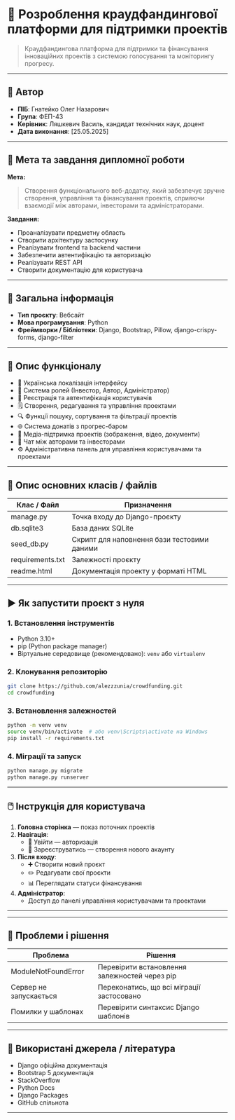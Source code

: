 
# 📘 Розроблення краудфандингової платформи для підтримки проектів

> Краудфандингова платформа для підтримки та фінансування інноваційних проектів з системою голосування та моніторингу прогресу.

---

## 👤 Автор

- **ПІБ**: Гнатейко Олег Назарович
- **Група**: ФЕП-43
- **Керівник**: Ляшкевич Василь, кандидат технічних наук, доцент
- **Дата виконання**: [25.05.2025]

---

## 🎯 Мета та завдання дипломної роботи

**Мета:**  
> Створення функціонального веб-додатку, який забезпечує зручне створення, управління та фінансування проектів, сприяючи взаємодії між авторами, інвесторами та адміністраторами.

**Завдання:**
- Проаналізувати предметну область
- Створити архітектуру застосунку
- Реалізувати frontend та backend частини
- Забезпечити автентифікацію та авторизацію
- Реалізувати REST API
- Створити документацію для користувача

---

## 📌 Загальна інформація

- **Тип проєкту**: Вебсайт
- **Мова програмування**: Python
- **Фреймворки / Бібліотеки**: Django, Bootstrap, Pillow, django-crispy-forms, django-filter

---

## 🧠 Опис функціоналу

- 🔐 Українська локалізація інтерфейсу
- 👤 Система ролей (Інвестор, Автор, Адміністратор)
- 📝 Реєстрація та автентифікація користувачів
- 🗒️ Створення, редагування та управління проектами
- 🔍 Функції пошуку, сортування та фільтрації проектів
- 🌐 Система донатів з прогрес-баром
- 📱 Медіа-підтримка проектів (зображення, відео, документи)
- 💬 Чат між авторами та інвесторами
- ⚙️ Адміністративна панель для управління користувачами та проектами

---

## 🧱 Опис основних класів / файлів

| Клас / Файл     | Призначення |
|----------------|-------------|
| manage.py      | Точка входу до Django-проєкту |
| db.sqlite3     | База даних SQLite |
| seed_db.py     | Скрипт для наповнення бази тестовими даними |
| requirements.txt | Залежності проєкту |
| readme.html    | Документація проекту у форматі HTML |

---

## ▶️ Як запустити проєкт з нуля

### 1. Встановлення інструментів

- Python 3.10+
- pip (Python package manager)
- Віртуальне середовище (рекомендовано): `venv` або `virtualenv`

### 2. Клонування репозиторію

```bash
git clone https://github.com/alezzzunia/crowdfunding.git
cd crowdfunding
```

### 3. Встановлення залежностей

```bash
python -m venv venv
source venv/bin/activate  # або venv\Scripts\activate на Windows
pip install -r requirements.txt
```

### 4. Міграції та запуск

```bash
python manage.py migrate
python manage.py runserver
```

---

## 🖱️ Інструкція для користувача

1. **Головна сторінка** — показ поточних проектів
2. **Навігація**:
   - 🔐 Увійти — авторизація
   - 📝 Зареєструватись — створення нового акаунту
3. **Після входу**:
   - ➕ Створити новий проєкт
   - ✏️ Редагувати свої проєкти
   - 📊 Переглядати статуси фінансування
4. **Адміністратор**:
   - Доступ до панелі управління користувачами та проектами

---

---

## 🧪 Проблеми і рішення

| Проблема              | Рішення                            |
|----------------------|------------------------------------|
| ModuleNotFoundError  | Перевірити встановлення залежностей через pip |
| Сервер не запускається | Переконатись, що всі міграції застосовано |
| Помилки у шаблонах   | Перевірити синтаксис Django шаблонів |

---

## 🧾 Використані джерела / література

- Django офіційна документація
- Bootstrap 5 документація
- StackOverflow
- Python Docs
- Django Packages
- GitHub спільнота

---